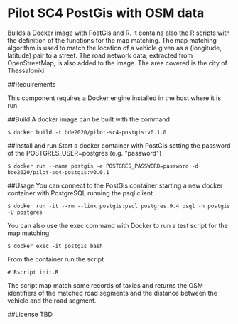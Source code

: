 Pilot SC4 PostGis with OSM data
=====================
Builds a Docker image with PostGis and R. It contains also the R scripts with the definition of the functions for the 
map matching. The map matching algorithm is used to match the location of a vehicle given as a (longitude, latitude) pair
 to a street. The road network data, extracted from OpenStreetMap, is also added to the image. The area covered is the 
city of Thessaloniki.

##Requirements

This component requires a Docker engine installed in the host where it is run.

##Build
A docker image can be built with the command

    $ docker build -t bde2020/pilot-sc4-postgis:v0.1.0 .

##Install and run
Start a docker container with PostGis setting the password of the POSTGRES_USER=postgres (e.g. "password")

    $ docker run --name postgis -e POSTGRES_PASSWORD=password -d bde2020/pilot-sc4-postgis:v0.0.1

##Usage
You can connect to the PostGis container starting a new docker container with PostgreSQL running the psql client

    $ docker run -it --rm --link postgis:psql postgres:9.4 psql -h postgis -U postgres

You can also use the exec command with Docker to run a test script for the map matching

    $ docker exec -it postgis bash

From the container run the script

    # Rscript init.R

The script map match some records of taxies and returns the OSM identifiers of the matched 
road segments and the distance between the vehicle and the road segment.
 
##License
TBD
